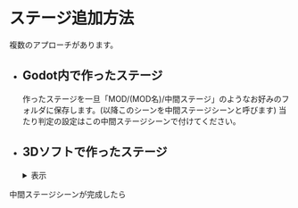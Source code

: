 # ステージ追加方法
複数のアプローチがあります。
* ## Godot内で作ったステージ
  作ったステージを一旦「MOD/(MOD名)/中間ステージ」のようなお好みのフォルダに保存します。(以降このシーンを中間ステージシーンと呼びます)
  当たり判定の設定はこの中間ステージシーンで付けてください。
* ## 3Dソフトで作ったステージ
  <details>
  <summary>表示</summary>
    
  データをglbファイルで書き出します。<br>
  「MOD/(MOD名)/ステージデータ/(ステージ名)」のようなフォルダに保存し、ステージごとに管理できるようにフォルダ構成を行ってください。<br>
  ![glb](../画像/マップ/glb入れる.png)<br>
  続いて「MOD/(MOD名)/ステージデータ/(ステージ名)/メッシュ」、「MOD/(MOD名)/ステージデータ/(ステージ名)/マテリアル」とフォルダを作成し、glbインポート画面(glbファイルダブルクリック)でマテリアルとメッシュのパスを指定して再インポートしてください。<br>
  ![glb](../画像/マップ/glbメッシュパス.png) ![glb](../画像/マップ/glbメッシュ保存.png)<br><br>
  これは何を行っているかと言うと、「glb」ファイルにはテクスチャやマテリアルなどのリソースが入っていて１つのシーンとなって保存されています。このシーンを編集するにはGlbのシーンを継承しなけらばなりません。インスタンスによって継承されたシーンのリソースはゲームのディレクトリには保存されず、glbファイルにあるリソースを読み取っている形になります。万が一glbファイルを再インポートした場合、継承したシーンの変更がリセットされてしまうので、リソースを別途保存しました。<br><br>
  次にglbファイルを継承してシーンを作成します。
  ![glb](../画像/マップ/glb継承.png)<br><br>
  この段階ではまだ当たり判定は存在しません。当たり判定を追加したメッシュを選択し、<br>
  ![glb](../画像/マップ/メッシュ当たり.png)<br>
  「メッシュ/コリジョン形状を作成」から ![glb](../画像/マップ/メッシュコリジョン.png)<br><br>
  「コリジョンシェイプの配置」を「スタティックボディの子」に変更し、「コリジョンシェイプの型」をお好み(マウスカーソルを添えることでそれぞれの詳細が見れます)で選択して、「作成」してください。<br>
  ![glb](../画像/マップ/メッシュ当たりノード.png)<br><br>これでメッシュに当たり判定を作成することができました。これを当たり判定が欲しいところに全て行ってください。<br>
  ![glb](../画像/マップ/メッシュ当たり追加完了.png)<br><br>
  エンジンで調整中にやっぱりいらないメッシュがあったりするかと思います。継承されたシーンでは移動は可能ですが、消すという動作は行えません。<br>
  ![glb](../画像/マップ/消せない.png)<br><br>
  このシーンを「MOD/(MOD名)/中間ステージ」のようなお好みのフォルダに保存します。(以降このシーンを中間ステージシーンと呼びます)<br>
  シーンを保存すると「継承をクリア」という項目が出てきます。![glb](../画像/マップ/継承クリア.png)<br>
  そうすることでglbファイルとのリンクを切る(Godotで作ったステージになる)ことができます。「継承をクリア」した後、glbファイルを消去することで容量を削減します。<br>
  いらないメッシュノードもこれを行うことで消せるようになります。
   ![glb](../画像/マップ/glb消去.png)<br><br>
  </details>

中間ステージシーンが完成したら
